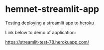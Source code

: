 # hemnet-streamlit-app
Testing deploying a streamlit app to heroku

Link below to demo of application:

https://streamlit-test-78.herokuapp.com/
